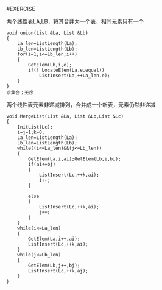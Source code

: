 #EXERCISE

两个线性表LA,LB，将其合并为一个表，相同元素只有一个

	void union(List &La, List &Lb)
	{
		La_len=ListLength(La);
		Lb_len=ListLength(Lb);
		for(i=1;i<=Lb_len;i++)
		{
			GetElem(Lb,i,e);
			if(! LocateElem(La,e,equal))
				ListInsert(La,++La_len,e);
		}
	}
	求集合；无序

两个线性表元素非递减排列，合并成一个新表，元素仍然非递减

	void MergeList(List &La, List &Lb,List &Lc)
	{
		InitList(Lc);
		i=j=1;k=0;
		La_len=ListLength(La);
		Lb_len=ListLength(Lb);
		while((i<=La_len)&&(j<=Lb_len))
		{
			GetElem(La,i,ai);GetElem(Lb,i,bi);
			if(ai<=bj) 
			{	
				ListInsert(Lc,++k,ai);
				i++;
			}

			else
			{
				ListInsert(Lc,++k,ai);
				j++;
			}
		}
		while(i<=La_len)
		{
			GetElem(La,i++,ai);
			ListInsert(Lc,++k,ai);
		}
		while(j<=Lb_len)
		{
			GetElem(Lb,j++,bj);
			ListInsert(Lc,++k,aj);
		}
	}












































